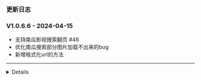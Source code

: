 ### 更新日志

### V1.0.6.6 - 2024-04-15
* 支持南瓜影视搜索翻页 #46
* 优化南瓜搜索部分图片加载不出来的bug
* 新增格式化url的方法
----


<details onclose>

### V1.0.6.5 - 2024-04-15
* 新增天天影视源
----

### V1.0.6.4 - 2024-04-14
* 修复SP360弹幕加载
* 修复bilibili在TV无法播放的问题,并删除相关和DASH播放的视频链接
----

### V1.0.6.3 - 2024-04-14
* 修复360无法播放的bug,使用sniff解析URL
----

### V1.0.6.2 - 2024-04-14
* 修复含羞草类别问题
----


### V1.0.6.1 - 2024-04-13
* 新增含羞草源
* 支持搜索页面的翻页
----

### V1.0.6.0 - 2024-04-13
* 新增磁力熊源
----

### V1.0.5.9 - 2024-04-13
* 支持Log日志上传
----

### V1.0.5.8 - 2024-04-02
* 修复玩偶姐姐和jable源
----

### V1.0.5.7 - 2024-04-02
* 完成哔哩哔哩爬虫,优化播放列表格式
----

### V1.0.5.6 - 2024-04-02
* 新增哔哩哔哩源
* 支持哔哩哔哩登录,Cookie传入
----


### V1.0.5.5 - 2024-04-02
* 解决玩偶哥哥无法登录阿里的bug
----


### V1.0.5.4 - 2024-04-02
* 修复阿里盘无法加载的bug
----

### V1.0.5.3 - 2024-04-02
* 修复爱看机器人部分详情无法打开的bug
----


### V1.0.5.2 - 2024-04-02
* 修改海外看名称
----

### V1.0.5.1 - 2024-04-02
* 新增海外看
* 解决采集网站搜索图片加载不出来的bug
* 去除log日志输出
----


### V1.0.5.0 - 2024-04-01
* 解决动漫加载不出来的bug
----


### V1.0.4.9 - 2024-04-01
* 合并MX动漫分支到主分支中
----

### V1.0.4.8 - 2024-04-01
* 添加sniff方法
----

### V1.0.4.7 - 2024-04-01
* 新增MX动漫源
----

### V1.0.4.6 - 2024-04-01
* 优化nodejs Spider 
* 解决拷贝漫画
----

### V1.0.4.5 - 2024-03-29
* 解决笔趣阁历史记录无法加载的bug
----

### V1.0.4.4 - 2024-03-29
* 修复笔趣阁
----

### V1.0.4.3 - 2024-03-29
* 取消日志输出解决IOS上的问题
----

### V1.0.4.2 - 2024-03-29
* 支持小说和音乐代码转nodejs
* 支持push操作
----

### V1.0.4.1 - 2024-03-29
* 解决图书和音乐加载失败的bug
----

### V1.0.4.0 - 2024-03-27
* 去除已失效链接
----

### V1.0.3.9 - 2024-03-27
* 解决电影港首页无法加载图片的bug
* 去除已失效链接
----

### V1.0.3.8 - 2024-03-27
* 切换到主分支,其他分支都是用来发布
----


### V1.0.3.7 - 2024-03-27
* 解决豆瓣类别无法加载的bug
* 解决豆瓣无法加载第二页的bug
* 解决阿里盘搜无法播放的bug
* 解决阿里纸条无法加载的bug
* 解决爱看机器人分类加载不正常的bug,爱看机器人部分无法播放待解决
----

### V1.0.3.6 - 2024-03-27
* 解决酷云无法打开的bug
----


### V1.0.3.5 - 2024-03-27
* 解决proxy代理设置的bug #19
* 使用db替代local所有的方法
* 取消log日志的输出
----

### V1.0.3.4 - 2024-03-27
* 完成阿里类的资源
----

### V1.0.3.3 - 2024-03-27
* 日志正常输出,使用数据库管理阿里云盘的缓存信息
----

### V1.0.3.2 - 2024-03-27
* 使用数据库来存储阿里云盘的值
----

### V1.0.3.1 - 2024-03-27
* 取消文件写入的日志输出
----

### V1.0.3.0 - 2024-03-27
* 完成quick js 转 node js代码
----

### V1.0.2.9 - 2024-03-27
* 同步Gitee分支和Github分支
----

### V1.0.2.8 - 2024-03-27
* 自动发布支持新版本CatVodOpen源
----

### V1.0.2.7 - 2024-03-18
* 新增南瓜影视
---


### V1.0.2.6 - 2024-03-13
* 修复详情界面,返回episodeUrl需要带上VodDetail和episodeId
* 播放页面,解析其他信息
---



### V1.0.2.5 - 2024-03-07
* 完成jable所有功能
* 新增虎牙直播源
---

### V1.0.2.4 - 2024-03-06
* 修复阿里云盘分享网的详情图片无法加载的问题
* 新增本地源推送
---

### V1.0.2.4 - 2024-02-29
* 新增磁力狗源
* 新增Jable源
* 更新荐片二级菜单
---

### V1.0.2.3 - 2024-02-29
* 修改影视车新地址
---

### V1.0.2.2 - 2024-02-21
* 支持星视界采集
* 新增电影港采集
---

### V1.0.2.1 - 2024-02-20
* 支持6080采集
---

### V1.0.2.0 - 2024-02-19
* 支持Mp4电影采集
---

### V1.0.1.9 - 2024-02-06
* 以非凡采集作为采集的基础类,后续基于非凡采集开发
* CatVodOpen无法解决皮皮虾M3u8跨域的问题
---

### V1.0.1.8 - 2024-02-06
* 新增加菲猫资源
---


### V1.0.1.7 - 2024-02-04
* 厂长资源支持阿里云盘和磁力连接播放
---


### V1.0.1.6 - 2024-02-01
* 去除玩偶哥哥介绍视频
---

### V1.0.1.5 - 2024-02-01
* 电影天堂详情页面解析
---

### V1.0.1.4 - 2024-01-26
* 添加Audiomack音乐爬虫
---

### V1.0.1.3 - 2024-01-26
* 阿里云盘分享首页和类别爬虫
---

### V1.0.1.3 - 2024-01-24
* 待完成色花堂和电影天堂爬虫
---

### V1.0.1.2 - 2024-01-24
* 新增4k资源网站
---

### V1.0.1.1 - 2024-01-24
* 新增量子资源网
---

### V1.0.1.0 - 2024-01-22
* freeok 搜索难点在与验证码的识别
---


### V1.0.0.9 - 2024-01-19
* 新增OK资源源
---


### V1.0.0.8 - 2024-01-03
* 阿里云盘分享链接带file id,导致会保存整个分享链接的文件
* 如果有file id,只保存当前文件夹下的文件
---

### V1.0.0.7 - 2024-01-03
* 新增阿里纸条爬虫
---

### V1.0.0.6 - 2024-01-03
* 修复70看看无法播放的bug
* 解决搜索关键词因存在空格导致无法搜索不出结果的bug
---


### V1.0.0.6 - 2024-01-03
* 新增爱看机器人源
* 新增爱影视源
---

### V1.0.0.5 - 2024-01-03
* 修复阿里字幕的问题
* 阿里云盘初始化时,不在删除文件夹,使用默认的文件夹File ID
---


### V1.0.0.4 - 2023-12-22
* 完成泥巴的视频播放功能
* 支持自动发布功能
---

### V1.0.0.3 - 2023-12-21
* 支持泥巴首页解析
* ext区分TVBox和CatOpen
* 解决ext的数据类型的bug
* 泥巴二级菜单添加全部按钮
---

### V1.0.0.3 - 2023-12-14
* 支持玩偶二级菜单,支持分类页面下一页
* 支持TVBox接口
* 先初始化阿里云盘,在清空缓存文件
* TV客户端使用requests请求,code为undefined的bug
* 根据Content内容自定义Code码
* 分享文件字幕和视频文件去重复
---

### V1.0.0.2 - 2023-12-14
* 转存文件如果存在,无需在转存一遍
---

### V1.0.0.1 - 2023-12-14
* 完善阿里日志输出
* 完善玩偶哥哥日志输出
---

### V1.0.0.0 - 2023-12-13
* 完成阿里Api的优化,不重复刷新Token
* 修改阿里玩偶的地址
* 阿里玩偶使用req2来进行解析
* 还原index.js内容
* 解决阿里玩偶分类页加载不出来的bug
* 优化阿里Api
* 解决带字幕的bug
---
</details>
